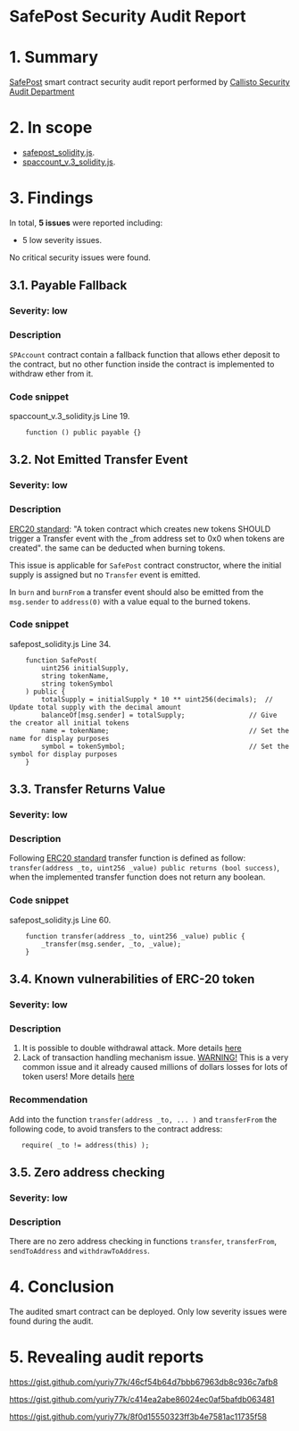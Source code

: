 # SafePost Security Audit Report

# 1. Summary

[SafePost](https://www.safepost.com) smart contract security audit report performed by [Callisto Security Audit Department](https://github.com/EthereumCommonwealth/Auditing)

# 2. In scope

- [safepost_solidity.js](https://www.dropbox.com/sh/63x0i354l1qm0bc/AAA8bXICnnMnd8t53TETJt52a?dl=0&preview=safepost_solidity.js).
- [spaccount_v.3_solidity.js](https://www.dropbox.com/sh/63x0i354l1qm0bc/AAA8bXICnnMnd8t53TETJt52a?dl=0&preview=spaccount_v.3_solidity.js).

# 3. Findings

In total, **5 issues** were reported including:

- 5 low severity issues.

No critical security issues were found.

## 3.1. Payable Fallback 

### Severity: low

### Description

`SPAccount` contract contain a fallback function that allows ether deposit to the contract, but no other function inside the contract is implemented to withdraw ether from it.

### Code snippet

spaccount_v.3_solidity.js Line 19.

```
    function () public payable {}
```

## 3.2. Not Emitted Transfer Event

### Severity: low

### Description

[ERC20 standard](https://eips.ethereum.org/EIPS/eip-20): "A token contract which creates new tokens SHOULD trigger a Transfer event with the _from address set to 0x0 when tokens are created". the same can be deducted when burning tokens.

This issue is applicable for `SafePost` contract constructor, where the initial supply is assigned but no `Transfer` event is emitted.

In `burn` and `burnFrom` a transfer event should also be emitted from the `msg.sender` to `address(0)` with a value equal to the burned tokens.
 
### Code snippet

safepost_solidity.js Line 34.

```
    function SafePost(
        uint256 initialSupply,
        string tokenName,
        string tokenSymbol
    ) public {
        totalSupply = initialSupply * 10 ** uint256(decimals);  // Update total supply with the decimal amount
        balanceOf[msg.sender] = totalSupply;                // Give the creator all initial tokens
        name = tokenName;                                   // Set the name for display purposes
        symbol = tokenSymbol;                               // Set the symbol for display purposes
    }
```

## 3.3. Transfer Returns Value

### Severity: low

### Description

Following [ERC20 standard](https://eips.ethereum.org/EIPS/eip-20) transfer function is defined as follow: `transfer(address _to, uint256 _value) public returns (bool success)`, when the implemented transfer function does not return any boolean.

### Code snippet

safepost_solidity.js Line 60.

```
    function transfer(address _to, uint256 _value) public {
        _transfer(msg.sender, _to, _value);
    }
```


## 3.4. Known vulnerabilities of ERC-20 token

### Severity: low

### Description

1. It is possible to double withdrawal attack. More details [here](https://docs.google.com/document/d/1YLPtQxZu1UAvO9cZ1O2RPXBbT0mooh4DYKjA_jp-RLM/edit)
2. Lack of transaction handling mechanism issue. [WARNING!](https://gist.github.com/Dexaran/ddb3e89fe64bf2e06ed15fbd5679bd20) This is a very common issue and it already caused millions of dollars losses for lots of token users! More details [here](https://docs.google.com/document/d/1Feh5sP6oQL1-1NHi-X1dbgT3ch2WdhbXRevDN681Jv4/edit)

### Recommendation

Add into the function `transfer(address _to, ... )` and `transferFrom` the following code, to avoid transfers to the contract address:

```
   require( _to != address(this) );
```

## 3.5. Zero address checking

### Severity: low

### Description

There are no zero address checking in functions `transfer`, `transferFrom`, `sendToAddress` and `withdrawToAddress`.

# 4. Conclusion

The audited smart contract can be deployed. Only low severity issues were found during the audit.

# 5. Revealing audit reports

https://gist.github.com/yuriy77k/46cf54b64d7bbb67963db8c936c7afb8

https://gist.github.com/yuriy77k/c414ea2abe86024ec0af5bafdb063481

https://gist.github.com/yuriy77k/8f0d15550323ff3b4e7581ac11735f58
